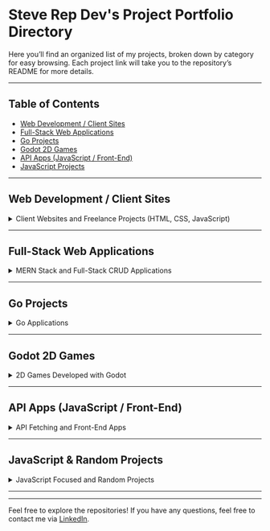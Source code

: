 # Steve Rep Dev's Project Portfolio Directory

Here you’ll find an organized list of my projects, broken down by category for easy browsing. Each project link will take you to the repository’s README for more details.

---

## Table of Contents
- [Web Development / Client Sites](#web-development--client-sites)
- [Full-Stack Web Applications](#full-stack-web-applications)
- [Go Projects](#go-projects)
- [Godot 2D Games](#godot-2d-games)
- [API Apps (JavaScript / Front-End)](#api-apps-javascript--front-end)
- [JavaScript Projects](#javascript-projects)

---


## Web Development / Client Sites

<details>
  <summary>Client Websites and Freelance Projects (HTML, CSS, JavaScript)</summary>

  ### [Good and Local Web Studio](https://goodlocalwebstudio.com/)
  - **Description**: My web development studio's site, highlighting services, portfolio, and a contact form. 100 
    on performance
  - **Tech Stack**: HTML, CSS, JavaScript

  ### [Steve Rep Dev](https://steverepdev.com/)
  - **Description**: My Portfolio for personal projects, software, and apps.
  - **Tech Stack**: HTML, CSS, JavaScript

  ### [Moore Coffee Co.](https://github.com/StewedDownSteve/Moore-Coffee-Overview)
  - **Description**: Made for a PDX Coffee Shop, Responsive, 100 on performance.
  - **Tech Stack**: HTML, CSS, JavaScript

  ### [Prospector Records](https://prospector-records.netlify.app/)
  - **Description**: Made for a local PDX record store, it is fast and responsive. 
  - **Tech Stack**: HTML, CSS, JavaScript

 ### [Megan Ouchida/Project Manager](https://github.com/StewedDownSteve/Client_Megan_Portfolio)
  - **Description**: A personal website/portfolio for a Product Manager.
  - **Tech Stack**: HTML, CSS, JavaScript

  

</details>

---

## Full-Stack Web Applications

<details>
  <summary>MERN Stack and Full-Stack CRUD Applications</summary>

  ### [Power To Project](https://github.com/StewedDownSteve/ProjectManagment_FS_App)
  - **Description**: An e-commerce platform with product management, authentication, and payment processing.
  - **Tech Stack**: MongoDB, Express.js, React, Node.js (MERN), JWT, Stripe API

  ### [Simple CRM Go](https://github.com/StewedDownSteve/CRM-Golang)
  - **Description**: It demonstrates basic CRUD operations with a Go backend and a simple front-end interface to interact with the API.
  - **Tech Stack**: HTML, CSS, JavaScript, Go, Fiber, Gorm, SQLite, Postman

  ### [Random Img Generator, To Scale](https://github.com/StewedDownSteve/API_App_to_scale/)
  - **Description**: A simple application designed to fetch random images from an API. The project aims to explore and address real-world challenges related to handling multiple requests and optimizing performance.
  - **Tech Stack**: JavaScript, Express.js, Node.js, BootStrap, Apache Benchmark

  ### [Ticket Tracker App](https://github.com/StewedDownSteve/TicketTrackerFullStack)
  - **Description**:  a CRUD app using MVC structure.
  - **Tech Stack**: EJS, JavaScript, MongoDB, Express, Node, Bootstrap
    
  ### [Story Books App](https://github.com/StewedDownSteve/storybookscopy)
  - **Description**: A task management app with full CRUD functionality, built using MERN.
  - **Tech Stack**: MongoDB, Express.js, React, Node.js (MERN)
    

  _More full-stack apps to be added here..._

</details>

---

## Go Projects

<details>
  <summary>Go Applications</summary>

  ### [CRM with Go](https://github.com/StewedDownSteve/CRM-Golang)
  - **Description**: A RESTful API for managing user data with JWT authentication.
  - **Tech Stack**: Go, JWT, PostgreSQL, REST API

  ### [HTML Web Scrapper](https://github.com/StewedDownSteve/Go-html-web-scraper)
  - **Description**: CLI tool for data analysis using Go's concurrency features.
  - **Tech Stack**: Go, CSV Parsing, Concurrency



</details>

---

## Godot 2D Games

<details>
  <summary>2D Games Developed with Godot</summary>

  ### [Henry's Day Out](https://github.com/StewedDownSteve/henry-day-out-game)
  - **Description**: A platformer game with custom physics, animations, dynamic level generation and progression tracking.
  - **Tech Stack**: Godot, GDScript

  ### [My First Game](https://github.com/StewedDownSteve/gotdot_first_game)
  - **Description**: A simple side scroller, has basic enemy AI, physics controllers, input controllers.
  - **Tech Stack**: Godot, GDScript

 

</details>

---

## API Apps (JavaScript / Front-End)

<details>
  <summary>API Fetching and Front-End Apps</summary>
  
  ### [Random Img Generator, To Scale](https://github.com/StewedDownSteve/API_App_to_scale/)
  - **Description**: A simple application designed to fetch random images from an API. The project aims to explore and address real-world challenges related to handling multiple requests and optimizing performance.
  - **Tech Stack**: JavaScript, Express.js, Node.js, BootStrap, Apache Benchmark
  
  ### [Monter Finder for DnD 5e](https://github.com/StewedDownSteve/DnD-Monster-Finder-5e)
  - **Description**: Monster Finder for DnD 5e is a web application that leverages the DnD5e API to fetch and display detailed information about Dungeons & Dragons monsters.
  - **Tech Stack**: HTML, CSS, Bootstrap, JavaScript, D&D 5e API

  ### [Geo Location Weather App](https://github.com/StewedDownSteve/Weather_App_Updated/tree/main)
  - **Description**: A weather app fetching data from OpenWeather API and dynamically updating the DOM.
  - **Tech Stack**: JavaScript, OpenWeather API, HTML, CSS

  ### [Alien Guide App](https://github.com/StewedDownSteve/ST-Alien-Guide-App)
  - **Description**: Used an awesome front-end template to get the Star Trek vibe. Then, I added in Javascript to fetch data from a simple API that has some of the Star Trek aliens, with info and a photo.
  - **Tech Stack**: MongoDB, CSS, HTML, JavaScript



 

</details>

---

## JavaScript & Random Projects

<details>
  <summary>JavaScript Focused and Random Projects</summary>

  ### [CodeWars JS](https://github.com/StewedDownSteve/CodeWars_All_kyu)
  - **Description**: Codewars Problems, solved in JS
  - **Tech Stack**: JavaScript

    ### [Drag and Drop Kanban](https://github.com/StewedDownSteve/Drag_Drop_kanban/blob/main/README.md)
  - **Description**: A simple Kanban, used JS for drag and drop
  - **Tech Stack**: JavaScript, HTML, CSS  
  
  
  ### [Calculator](https://github.com/StewedDownSteve/JSCalculator)
  - **Description**: A functional JS calculator
  - **Tech Stack**: JavaScript, HTML, CSS



 ### [Tic Tac Toe](https://github.com/StewedDownSteve/TicTacToe_JS)
  - **Description**: An early Tic Tac Toe game to understand JS.
  - **Tech Stack**: JavaScript, HTML, CSS

  _More JavaScript projects to be added here..._

</details>

---



---

Feel free to explore the repositories! If you have any questions, feel free to contact me via [LinkedIn](https://www.linkedin.com/in/stevereplogle1/).
